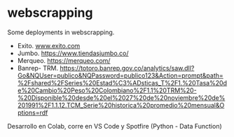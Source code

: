 # webscrapping

Some deployments in webscrapping.

* Exito. www.exito.com
* Jumbo. https://www.tiendasjumbo.co/
* Merqueo. https://merqueo.com/
* Banrep- TRM. https://totoro.banrep.gov.co/analytics/saw.dll?Go&NQUser=publico&NQPassword=publico123&Action=prompt&path=%2Fshared%2FSeries%20Estad%C3%ADsticas_T%2F1.%20Tasa%20de%20Cambio%20Peso%20Colombiano%2F1.1%20TRM%20-%20Disponible%20desde%20el%2027%20de%20noviembre%20de%201991%2F1.1.12.TCM_Serie%20historica%20promedio%20mensual&Options=rdf


Desarrollo en Colab, corre en VS Code y Spotfire (Python - Data Function)
